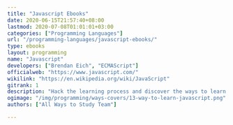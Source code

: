 ```yaml
---
title: "Javascript Ebooks"
date: 2020-06-15T21:57:40+08:00
lastmod: 2020-07-08T01:01:01+03:00
categories: ["Programming Languages"]
url: "/programming-languages/javascript-ebooks/"
type: ebooks
layout: programming
name: "Javascript"
developers: ["Brendan Eich", "ECMAScript"]
officialweb: "https://www.javascript.com/"
wikilink: "https://en.wikipedia.org/wiki/JavaScript"
gitrank: 1
description: "Hack the learning process and discover the ways to learn JavaScript programming easier with their pros and cons suggested for any level from beginner to professional."
ogimage: "/img/programming/ways-covers/13-way-to-learn-javascript.png"
authors: ["All Ways to Study Team"]

---
```


